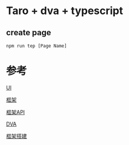 # Taro + dva + typescript

## create page

``` 
npm run tep [Page Name]
```

# 参考

[UI](https://taro-ui.aotu.io/#/docs/introduction)

[框架](https://nervjs.github.io/taro/docs/README.html)

[框架API](https://nervjs.github.io/taro/docs/native-api.html#tarorequestobject)

[DVA](https://dvajs.com/)

[框架搭建](https://segmentfault.com/a/1190000019914194#articleHeader11)